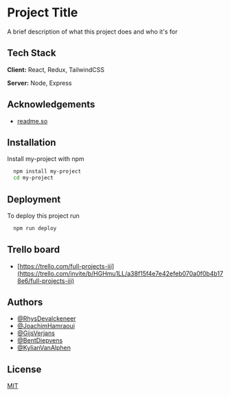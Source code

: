 
# Project Title

A brief description of what this project does and who it's for


## Tech Stack

**Client:** React, Redux, TailwindCSS

**Server:** Node, Express


## Acknowledgements

 - [readme.so](https://readme.so/)


## Installation

Install my-project with npm

```bash
  npm install my-project
  cd my-project
```
    
## Deployment

To deploy this project run

```bash
  npm run deploy
```
## Trello board 
- [https://trello.com/full-projects-iii](https://trello.com/invite/b/HGHmu1LL/a38f15f4e7e42efeb070a0f0b4b178e6/full-projects-iii)

## Authors

- [@RhysDevalckeneer](https://www.github.com/octokatherine)
- [@JoachimHamraoui](https://www.github.com/octokatherine)
- [@GijsVerjans](https://www.github.com/octokatherine)
- [@BentDiepvens](https://www.github.com/octokatherine)
- [@KylianVanAlphen](https://www.github.com/octokatherine)


## License

[MIT](https://choosealicense.com/licenses/mit/)

